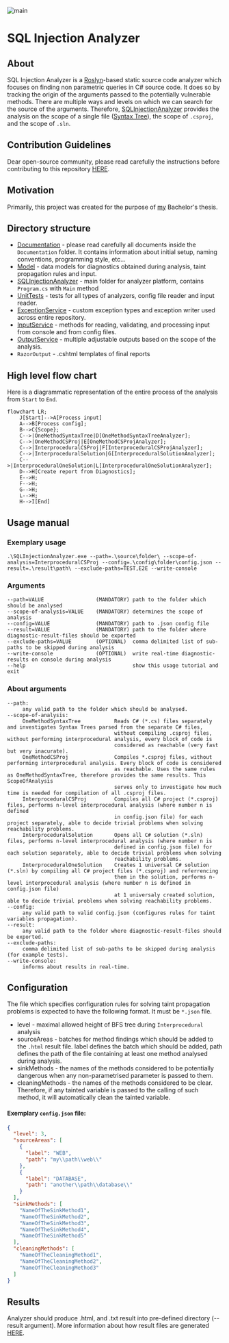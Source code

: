 ![main](https://github.com/KleinMichalGit/SQLInjectionAnalyzer/actions/workflows/main.yml/badge.svg)

# SQL Injection Analyzer
## About
SQL Injection Analyzer is a [Roslyn](https://github.com/dotnet/roslyn "The .NET Compiler Platform")-based static source code analyzer which focuses on finding non parametric queries in C# source code.
It does so by tracking the origin of the arguments passed to the potentially vulnerable methods. There are multiple
ways and levels on which we can search for the source of the arguments. Therefore, [SQLInjectionAnalyzer](https://github.com/KleinMichalGit/SQLInjectionAnalyzer "SQL Injection Analyzer") provides the analysis
on the scope of a single file ([Syntax Tree](https://en.wikipedia.org/wiki/Abstract_syntax_tree "Abstract syntax tree")),
the scope of `.csproj`, and the scope of `.sln`.

## Contribution Guidelines
Dear open-source community, please read carefully the instructions before contributing to this repository [HERE](Documentation/README.md). 

## Motivation
Primarily, this project was created for the purpose of [my](https://github.com/KleinMichalGit "this is me :)") Bachelor's thesis.

## Directory structure
- [Documentation](Documentation/README.md) - please read carefully all documents inside the `Documentation` folder. It contains information about initial setup, naming conventions, programming style, etc...
- [Model](Model/README.md) - data models for diagnostics obtained during analysis, taint propagation rules and input.
- [SQLInjectionAnalyzer](SQLInjectionAnalyzer/README.md) - main folder for analyzer platform, contains `Program.cs` with `Main` method
- [UnitTests](UnitTests/README.md) - tests for all types of analyzers, config file reader and input reader.
- [ExceptionService](ExceptionService/README.md) - custom exception types and exception writer used across entire repository.
- [InputService](InputService/README.md) - methods for reading, validating, and processing input from console and from config files.
- [OutputService](OutputService/README.md) - multiple adjustable outputs based on the scope of the analysis.
- `RazorOutput` - .cshtml templates of final reports

## High level flow chart
Here is a diagrammatic representation of the entire process of the analysis from `Start` to `End`.

```mermaid
flowchart LR;
    J[Start]-->A[Process input]
    A-->B[Process config];
    B-->C{Scope};
    C-->|OneMethodSyntaxTree|D[OneMethodSyntaxTreeAnalyzer];
    C-->|OneMethodCSProj|E[OneMethodCSProjAnalyzer];
    C-->|InterproceduralCSProj|F[InterproceduralCSProjAnalyzer];
    C-->|InterproceduralSolution|G[InterproceduralSolutionAnalyzer];
    C-->|InterproceduralOneSolution|L[InterproceduralOneSolutionAnalyzer];
    D-->H[Create report from Diagnostics];
    E-->H;
    F-->H;
    G-->H;
    L-->H;
    H-->I[End]
```

## Usage manual

### Exemplary usage
``` shell
.\SQLInjectionAnalyzer.exe --path=.\source\folder\ --scope-of-analysis=InterproceduralCSProj --config=.\config\folder\config.json --result=.\result\path\ --exclude-paths=TEST,E2E --write-console
```

### Arguments
```
--path=VALUE                 (MANDATORY) path to the folder which should be analysed
--scope-of-analysis=VALUE    (MANDATORY) determines the scope of analysis
--config=VALUE               (MANDATORY) path to .json config file
--result=VALUE               (MANDATORY) path to the folder where diagnostic-result-files should be exported
--exclude-paths=VALUE        (OPTIONAL)  comma delimited list of sub-paths to be skipped during analysis
--write-console              (OPTIONAL)  write real-time diagnostic-results on console during analysis
--help                                   show this usage tutorial and exit
```

### About arguments
```
--path:
     any valid path to the folder which should be analysed.
--scope-of-analysis:
     OneMethodSyntaxTree           Reads C# (*.cs) files separately and investigates Syntax Trees parsed from the separate C# files,
                                   without compiling .csproj files, without performing interprocedural analysis, every block of code is
                                   considered as reachable (very fast but very inacurate).
     OneMethodCSProj               Compiles *.csproj files, without performing interprocedural analysis. Every block of code is considered
                                   as reachable. Uses the same rules as OneMethodSyntaxTree, therefore provides the same results. This ScopeOfAnalysis
                                   serves only to investigate how much time is needed for compilation of all .csproj files.
     InterproceduralCSProj         Compiles all C# project (*.csproj) files, performs n-level interprocedural analysis (where number n is defined
                                   in config.json file) for each project separately, able to decide trivial problems when solving reachability problems.
     InterproceduralSolution       Opens all C# solution (*.sln) files, performs n-level interprocedural analysis (where number n is
                                   defined in config.json file) for each solution separately, able to decide trivial problems when solving
                                   reachability problems.
     InterproceduralOneSolution    Creates 1 universal C# solution (*.sln) by compiling all C# project files (*.csproj) and referrencing
                                   them in the solution, performs n-level interprocedural analysis (where number n is defined in config.json file)
                                   at 1 universaly created solution, able to decide trivial problems when solving reachability problems.
--config:
     any valid path to valid config.json (configures rules for taint variables propagation).
--result:
     any valid path to the folder where diagnostic-result-files should be exported.
--exclude-paths:
     comma delimited list of sub-paths to be skipped during analysis (for example tests).
--write-console:
     informs about results in real-time.
```
## Configuration
The file which specifies configuration rules for solving taint propagation problems is expected to have the following format.
It must be `*.json` file.
- level - maximal allowed height of BFS tree during `Interprocedural` analysis
- sourceAreas - batches for method findings which should be added to the `.html` result file. label defines the batch which should be added, path defines the path of the file containing at least one method analysed during analysis.
- sinkMethods - the names of the methods considered to be potentially dangerous when any non-parametrised parameter is passed to them.
- cleaningMethods - the names of the methods considered to be clear. Therefore, if any tainted variable is passed to the calling of such method, it will automatically clean the tainted variable.

#### Exemplary `config.json` file:
```json
{
  "level": 3,
  "sourceAreas": [
    {
      "label": "WEB",
      "path": "my\\path\\web\\"
    },
    {
      "label": "DATABASE",
      "path": "another\\path\\database\\"
    }
  ],
  "sinkMethods": [
    "NameOfTheSinkMethod1",
    "NameOfTheSinkMethod2",
    "NameOfTheSinkMethod3",
    "NameOfTheSinkMethod4",
    "NameOfTheSinkMethod5"
  ],
  "cleaningMethods": [
    "NameOfTheCleaningMethod1",
    "NameOfTheCleaningMethod2",
    "NameOfTheCleaningMethod3"
  ]
}
```

## Results
Analyzer should produce .html, and .txt result into pre-defined directory (--result argument). More
information about how result files are generated [HERE](OutputService/README.md).  
